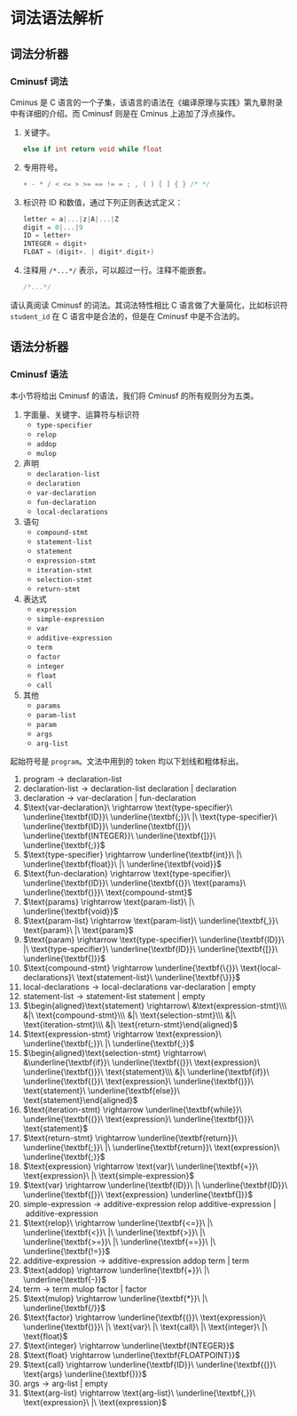 # 词法语法解析

## 词法分析器

### Cminusf 词法

Cminus 是 C 语言的一个子集，该语言的语法在《编译原理与实践》第九章附录中有详细的介绍。而 Cminusf 则是在 Cminus 上追加了浮点操作。

1. 关键字。

   ```c
   else if int return void while float
   ```

2. 专用符号。

   ```c
   + - * / < <= > >= == != = ; , ( ) [ ] { } /* */
   ```

3. 标识符 ID 和数值，通过下列正则表达式定义：

   ```c
   letter = a|...|z|A|...|Z
   digit = 0|...|9
   ID = letter+
   INTEGER = digit+
   FLOAT = (digit+. | digit*.digit+)
   ```

4. 注释用 `/*...*/` 表示，可以超过一行。注释不能嵌套。

   ```c
   /*...*/
   ```

请认真阅读 Cminusf 的词法。其词法特性相比 C 语言做了大量简化，比如标识符 `student_id` 在 C 语言中是合法的，但是在 Cminusf 中是不合法的。


## 语法分析器

### Cminusf 语法

本小节将给出 Cminusf 的语法，我们将 Cminusf 的所有规则分为五类。

1. 字面量、关键字、运算符与标识符
   - `type-specifier`
   - `relop`
   - `addop`
   - `mulop`
2. 声明
   - `declaration-list`
   - `declaration`
   - `var-declaration`
   - `fun-declaration`
   - `local-declarations`
3. 语句
   - `compound-stmt`
   - `statement-list`
   - `statement`
   - `expression-stmt`
   - `iteration-stmt`
   - `selection-stmt`
   - `return-stmt`
4. 表达式
   - `expression`
   - `simple-expression`
   - `var`
   - `additive-expression`
   - `term`
   - `factor`
   - `integer`
   - `float`
   - `call`
5. 其他
   - `params`
   - `param-list`
   - `param`
   - `args`
   - `arg-list`

起始符号是 `program`。文法中用到的 token 均以下划线和粗体标出。

1. $\text{program} \rightarrow \text{declaration-list}$
2. $\text{declaration-list} \rightarrow \text{declaration-list}\ \text{declaration}\ |\ \text{declaration}$
3. $\text{declaration} \rightarrow \text{var-declaration}\ |\ \text{fun-declaration}$
4. $\text{var-declaration}\ \rightarrow \text{type-specifier}\ \underline{\textbf{ID}}\ \underline{\textbf{;}}\ |\ \text{type-specifier}\ \underline{\textbf{ID}}\ \underline{\textbf{[}}\ \underline{\textbf{INTEGER}}\ \underline{\textbf{]}}\ \underline{\textbf{;}}$
5. $\text{type-specifier} \rightarrow \underline{\textbf{int}}\ |\ \underline{\textbf{float}}\ |\ \underline{\textbf{void}}$
6. $\text{fun-declaration} \rightarrow \text{type-specifier}\ \underline{\textbf{ID}}\ \underline{\textbf{(}}\ \text{params}\ \underline{\textbf{)}}\ \text{compound-stmt}$
7. $\text{params} \rightarrow \text{param-list}\ |\ \underline{\textbf{void}}$
8. $\text{param-list} \rightarrow \text{param-list}\ \underline{\textbf{,}}\ \text{param}\ |\ \text{param}$
9. $\text{param} \rightarrow \text{type-specifier}\ \underline{\textbf{ID}}\ |\ \text{type-specifier}\ \underline{\textbf{ID}}\ \underline{\textbf{[}}\ \underline{\textbf{]}}$
10. $\text{compound-stmt} \rightarrow \underline{\textbf{\{}}\ \text{local-declarations}\ \text{statement-list}\ \underline{\textbf{\}}}$
11. $\text{local-declarations} \rightarrow \text{local-declarations var-declaration}\ |\ \text{empty}$
12. $\text{statement-list} \rightarrow \text{statement-list}\ \text{statement}\ |\ \text{empty}$
13. $\begin{aligned}\text{statement} \rightarrow\ &\text{expression-stmt}\\\ &|\ \text{compound-stmt}\\\ &|\ \text{selection-stmt}\\\ &|\ \text{iteration-stmt}\\\ &|\ \text{return-stmt}\end{aligned}$
14. $\text{expression-stmt} \rightarrow \text{expression}\ \underline{\textbf{;}}\ |\ \underline{\textbf{;}}$
15. $\begin{aligned}\text{selection-stmt} \rightarrow\ &\underline{\textbf{if}}\ \underline{\textbf{(}}\ \text{expression}\ \underline{\textbf{)}}\ \text{statement}\\\ &|\ \underline{\textbf{if}}\ \underline{\textbf{(}}\ \text{expression}\ \underline{\textbf{)}}\ \text{statement}\ \underline{\textbf{else}}\ \text{statement}\end{aligned}$
16. $\text{iteration-stmt} \rightarrow \underline{\textbf{while}}\ \underline{\textbf{(}}\ \text{expression}\ \underline{\textbf{)}}\ \text{statement}$
17. $\text{return-stmt} \rightarrow \underline{\textbf{return}}\ \underline{\textbf{;}}\ |\ \underline{\textbf{return}}\ \text{expression}\ \underline{\textbf{;}}$
18. $\text{expression} \rightarrow \text{var}\ \underline{\textbf{=}}\ \text{expression}\ |\ \text{simple-expression}$
19. $\text{var} \rightarrow \underline{\textbf{ID}}\ |\ \underline{\textbf{ID}}\ \underline{\textbf{[}}\ \text{expression} \underline{\textbf{]}}$
20. $\text{simple-expression} \rightarrow \text{additive-expression}\ \text{relop}\ \text{additive-expression}\ |\ \text{additive-expression}$
21. $\text{relop}\ \rightarrow \underline{\textbf{<=}}\ |\ \underline{\textbf{<}}\ |\ \underline{\textbf{>}}\ |\ \underline{\textbf{>=}}\ |\ \underline{\textbf{==}}\ |\ \underline{\textbf{!=}}$
22. $\text{additive-expression} \rightarrow \text{additive-expression}\ \text{addop}\ \text{term}\ |\ \text{term}$
23. $\text{addop} \rightarrow \underline{\textbf{+}}\ |\ \underline{\textbf{-}}$
24. $\text{term} \rightarrow \text{term}\ \text{mulop}\ \text{factor}\ |\ \text{factor}$
25. $\text{mulop} \rightarrow \underline{\textbf{*}}\ |\ \underline{\textbf{/}}$
26. $\text{factor} \rightarrow \underline{\textbf{(}}\ \text{expression}\ \underline{\textbf{)}}\ |\ \text{var}\ |\ \text{call}\ |\ \text{integer}\ |\ \text{float}$
27. $\text{integer} \rightarrow \underline{\textbf{INTEGER}}$
28. $\text{float} \rightarrow \underline{\textbf{FLOATPOINT}}$
29. $\text{call} \rightarrow \underline{\textbf{ID}}\ \underline{\textbf{(}}\ \text{args} \underline{\textbf{)}}$
30. $\text{args} \rightarrow \text{arg-list}\ |\ \text{empty}$
31. $\text{arg-list} \rightarrow \text{arg-list}\ \underline{\textbf{,}}\ \text{expression}\ |\ \text{expression}$
